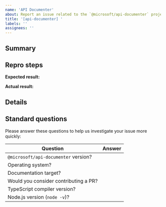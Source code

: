 ```yaml
---
name: 'API Documenter'
about: Report an issue related to the `@microsoft/api-documenter` project and associated packages
title: '[api-documenter] '
labels: ''
assignees: ''
---
```


<!-- Have a question?  Before creating an issue, ask in the chat room: https://rushstack.zulipchat.com/ -->

<!--------------------------------------------------------------------------
👉 STEP 1: Write a concise but specific issue title in the box above.
     Example: "[api-documenter] Using --example switch causes TypeError"
--------------------------------------------------------------------------->

## Summary

<!--------------------------------------------------------------------------
👉 STEP 2: In a few sentences, please explain:

     What were you trying to accomplish?
     What action did you perform that ran into trouble?
     What went wrong?
--------------------------------------------------------------------------->

## Repro steps

<!--------------------------------------------------------------------------
👉 STEP 3: If your issue is a feature request and not a bug, delete this
     "Repro steps" section and skip to STEP 6.

👉 STEP 4: In many cases we can investigate bugs much faster if you include:
     The URL for a simplified Git branch that reproduces the problem.
     Step by step instructions for how to build the branch and see the error.

👉 STEP 5: It's also helpful to include an "expected" and "actual" result.
     But if that's not relevant, feel free to delete those fields.
--------------------------------------------------------------------------->

  **Expected result:** <!-- What you expected these steps to accomplish -->

  **Actual result:** <!-- If an error occurred, include the full error message text and any call stack. -->

## Details

<!--------------------------------------------------------------------------
👉 STEP 6: Provide any additional information you think might be helpful:

     What do you think is the cause of this problem?
     How do you think we should fix this?
--------------------------------------------------------------------------->

## Standard questions

Please answer these questions to help us investigate your issue more quickly:

| Question | Answer |
| -------- | -------- |
| `@microsoft/api-documenter` version? | <!-- X.Y.Z --> |
| Operating system? | <!-- Windows / Mac / Linux --> |
| Documentation target? | <!-- Markdown / DocFX (YAML) --> |
| Would you consider contributing a PR? | <!-- Yes / No --> |
| TypeScript compiler version? | <!-- X.Y.Z --> |
| Node.js version (`node -v`)? | <!-- X.Y.Z --> |
